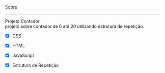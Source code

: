 Sobre
___
Projeto Contador<br>
projeto sobre contador de 0 até 20 utilizando estrutura de repetição.<br>

* [x] CSS
* [x] HTML
* [x] JavaScript
* [x] Estrutura de Repetição




